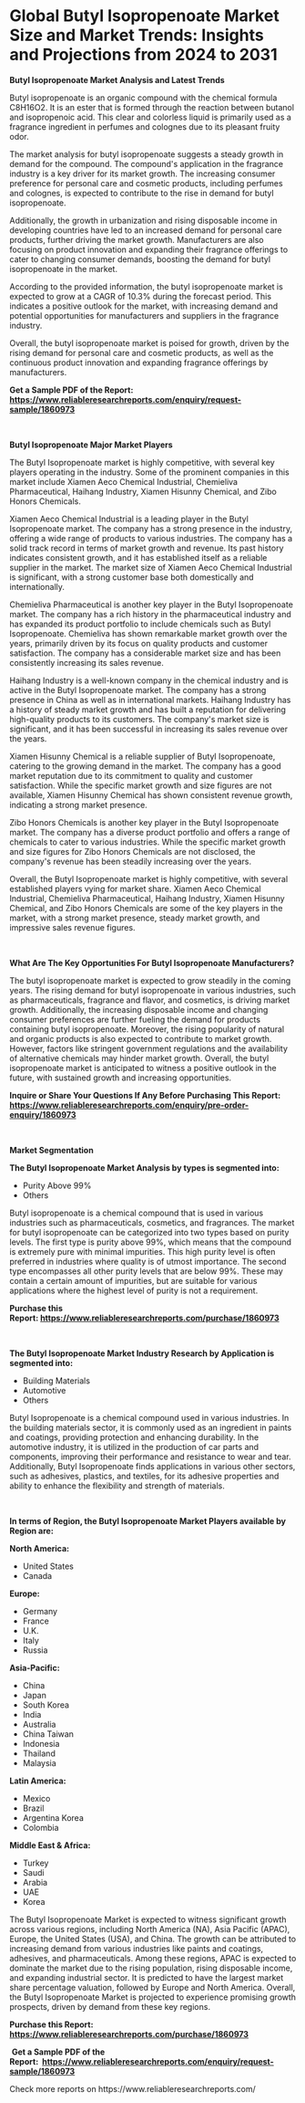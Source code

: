 <p><h1>Global Butyl Isopropenoate Market Size and Market Trends: Insights and Projections from 2024 to 2031</h1></p><p><strong>Butyl Isopropenoate Market Analysis and Latest Trends</strong></p>
<p><p>Butyl isopropenoate is an organic compound with the chemical formula C8H16O2. It is an ester that is formed through the reaction between butanol and isopropenoic acid. This clear and colorless liquid is primarily used as a fragrance ingredient in perfumes and colognes due to its pleasant fruity odor.</p><p>The market analysis for butyl isopropenoate suggests a steady growth in demand for the compound. The compound's application in the fragrance industry is a key driver for its market growth. The increasing consumer preference for personal care and cosmetic products, including perfumes and colognes, is expected to contribute to the rise in demand for butyl isopropenoate.</p><p>Additionally, the growth in urbanization and rising disposable income in developing countries have led to an increased demand for personal care products, further driving the market growth. Manufacturers are also focusing on product innovation and expanding their fragrance offerings to cater to changing consumer demands, boosting the demand for butyl isopropenoate in the market.</p><p>According to the provided information, the butyl isopropenoate market is expected to grow at a CAGR of 10.3% during the forecast period. This indicates a positive outlook for the market, with increasing demand and potential opportunities for manufacturers and suppliers in the fragrance industry.</p><p>Overall, the butyl isopropenoate market is poised for growth, driven by the rising demand for personal care and cosmetic products, as well as the continuous product innovation and expanding fragrance offerings by manufacturers.</p></p>
<p><strong>Get a Sample PDF of the Report:&nbsp; <a href="https://www.reliableresearchreports.com/enquiry/request-sample/1860973">https://www.reliableresearchreports.com/enquiry/request-sample/1860973</a></strong></p>
<p>&nbsp;</p>
<p><strong>Butyl Isopropenoate Major Market Players</strong></p>
<p><p>The Butyl Isopropenoate market is highly competitive, with several key players operating in the industry. Some of the prominent companies in this market include Xiamen Aeco Chemical Industrial, Chemieliva Pharmaceutical, Haihang Industry, Xiamen Hisunny Chemical, and Zibo Honors Chemicals.</p><p>Xiamen Aeco Chemical Industrial is a leading player in the Butyl Isopropenoate market. The company has a strong presence in the industry, offering a wide range of products to various industries. The company has a solid track record in terms of market growth and revenue. Its past history indicates consistent growth, and it has established itself as a reliable supplier in the market. The market size of Xiamen Aeco Chemical Industrial is significant, with a strong customer base both domestically and internationally.</p><p>Chemieliva Pharmaceutical is another key player in the Butyl Isopropenoate market. The company has a rich history in the pharmaceutical industry and has expanded its product portfolio to include chemicals such as Butyl Isopropenoate. Chemieliva has shown remarkable market growth over the years, primarily driven by its focus on quality products and customer satisfaction. The company has a considerable market size and has been consistently increasing its sales revenue.</p><p>Haihang Industry is a well-known company in the chemical industry and is active in the Butyl Isopropenoate market. The company has a strong presence in China as well as in international markets. Haihang Industry has a history of steady market growth and has built a reputation for delivering high-quality products to its customers. The company's market size is significant, and it has been successful in increasing its sales revenue over the years.</p><p>Xiamen Hisunny Chemical is a reliable supplier of Butyl Isopropenoate, catering to the growing demand in the market. The company has a good market reputation due to its commitment to quality and customer satisfaction. While the specific market growth and size figures are not available, Xiamen Hisunny Chemical has shown consistent revenue growth, indicating a strong market presence.</p><p>Zibo Honors Chemicals is another key player in the Butyl Isopropenoate market. The company has a diverse product portfolio and offers a range of chemicals to cater to various industries. While the specific market growth and size figures for Zibo Honors Chemicals are not disclosed, the company's revenue has been steadily increasing over the years.</p><p>Overall, the Butyl Isopropenoate market is highly competitive, with several established players vying for market share. Xiamen Aeco Chemical Industrial, Chemieliva Pharmaceutical, Haihang Industry, Xiamen Hisunny Chemical, and Zibo Honors Chemicals are some of the key players in the market, with a strong market presence, steady market growth, and impressive sales revenue figures.</p></p>
<p>&nbsp;</p>
<p><strong>What Are The Key Opportunities For Butyl Isopropenoate Manufacturers?</strong></p>
<p><p>The butyl isopropenoate market is expected to grow steadily in the coming years. The rising demand for butyl isopropenoate in various industries, such as pharmaceuticals, fragrance and flavor, and cosmetics, is driving market growth. Additionally, the increasing disposable income and changing consumer preferences are further fueling the demand for products containing butyl isopropenoate. Moreover, the rising popularity of natural and organic products is also expected to contribute to market growth. However, factors like stringent government regulations and the availability of alternative chemicals may hinder market growth. Overall, the butyl isopropenoate market is anticipated to witness a positive outlook in the future, with sustained growth and increasing opportunities.</p></p>
<p><strong>Inquire or Share Your Questions If Any Before Purchasing This Report: <a href="https://www.reliableresearchreports.com/enquiry/pre-order-enquiry/1860973">https://www.reliableresearchreports.com/enquiry/pre-order-enquiry/1860973</a></strong></p>
<p>&nbsp;</p>
<p><strong>Market Segmentation</strong></p>
<p><strong>The Butyl Isopropenoate Market Analysis by types is segmented into:</strong></p>
<p><ul><li>Purity Above 99%</li><li>Others</li></ul></p>
<p><p>Butyl isopropenoate is a chemical compound that is used in various industries such as pharmaceuticals, cosmetics, and fragrances. The market for butyl isopropenoate can be categorized into two types based on purity levels. The first type is purity above 99%, which means that the compound is extremely pure with minimal impurities. This high purity level is often preferred in industries where quality is of utmost importance. The second type encompasses all other purity levels that are below 99%. These may contain a certain amount of impurities, but are suitable for various applications where the highest level of purity is not a requirement.</p></p>
<p><strong>Purchase this Report:&nbsp;<a href="https://www.reliableresearchreports.com/purchase/1860973">https://www.reliableresearchreports.com/purchase/1860973</a></strong></p>
<p>&nbsp;</p>
<p><strong>The Butyl Isopropenoate Market Industry Research by Application is segmented into:</strong></p>
<p><ul><li>Building Materials</li><li>Automotive</li><li>Others</li></ul></p>
<p><p>Butyl Isopropenoate is a chemical compound used in various industries. In the building materials sector, it is commonly used as an ingredient in paints and coatings, providing protection and enhancing durability. In the automotive industry, it is utilized in the production of car parts and components, improving their performance and resistance to wear and tear. Additionally, Butyl Isopropenoate finds applications in various other sectors, such as adhesives, plastics, and textiles, for its adhesive properties and ability to enhance the flexibility and strength of materials.</p></p>
<p>&nbsp;</p>
<p><strong>In terms of Region, the Butyl Isopropenoate Market Players available by Region are:</strong></p>
<p>
    <p> <strong> North America: </strong>
        <ul>
            <li>United States</li>
            <li>Canada</li>
        </ul>
        </p> 
    <p> <strong> Europe: </strong>
        <ul>
            <li>Germany</li>
            <li>France</li>
            <li>U.K.</li>
            <li>Italy</li>
            <li>Russia</li>
        </ul>
        </p> 
    <p> <strong> Asia-Pacific: </strong>
        <ul>
            <li>China</li>
            <li>Japan</li>
            <li>South Korea</li>
            <li>India</li>
            <li>Australia</li>
            <li>China Taiwan</li>
            <li>Indonesia</li>
            <li>Thailand</li>
            <li>Malaysia</li>
        </ul>
        </p> 
    <p> <strong> Latin America: </strong>
        <ul>
            <li>Mexico</li>
            <li>Brazil</li>
            <li>Argentina Korea</li>
            <li>Colombia</li>
        </ul>
        </p> 
    <p> <strong> Middle East & Africa: </strong>
        <ul>
            <li>Turkey</li>
            <li>Saudi</li>
            <li>Arabia</li>
            <li>UAE</li>
            <li>Korea</li>
        </ul>
    </p>
    </p>
<p><p>The Butyl Isopropenoate Market is expected to witness significant growth across various regions, including North America (NA), Asia Pacific (APAC), Europe, the United States (USA), and China. The growth can be attributed to increasing demand from various industries like paints and coatings, adhesives, and pharmaceuticals. Among these regions, APAC is expected to dominate the market due to the rising population, rising disposable income, and expanding industrial sector. It is predicted to have the largest market share percentage valuation, followed by Europe and North America. Overall, the Butyl Isopropenoate Market is projected to experience promising growth prospects, driven by demand from these key regions.</p></p>
<p><strong>Purchase this Report: <a href="https://www.reliableresearchreports.com/purchase/1860973">https://www.reliableresearchreports.com/purchase/1860973</a></strong></p>
<p>&nbsp;<strong>Get a Sample PDF of the Report:&nbsp;&nbsp;<a href="https://www.reliableresearchreports.com/enquiry/request-sample/1860973">https://www.reliableresearchreports.com/enquiry/request-sample/1860973</a></strong></p>
<p><strong></strong></p>
<p>Check more reports on https://www.reliableresearchreports.com/</p>